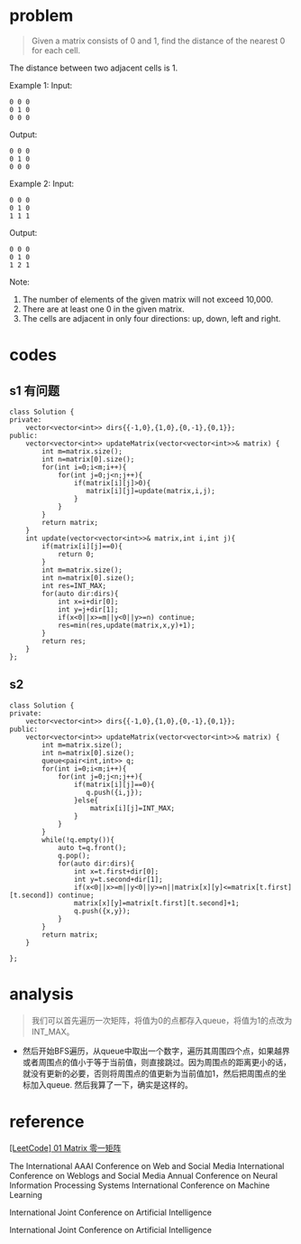 # problem
>Given a matrix consists of 0 and 1, find the distance of the nearest 0 for each cell.

The distance between two adjacent cells is 1.

Example 1:
Input:
```
0 0 0
0 1 0
0 0 0
```
Output:
```
0 0 0
0 1 0
0 0 0
```
Example 2:
Input:
```
0 0 0
0 1 0
1 1 1
```
Output:
```
0 0 0
0 1 0
1 2 1
```
Note:
1. The number of elements of the given matrix will not exceed 10,000.
2. There are at least one 0 in the given matrix.
3. The cells are adjacent in only four directions: up, down, left and right.

# codes
## s1 有问题
```
class Solution {
private:
    vector<vector<int>> dirs{{-1,0},{1,0},{0,-1},{0,1}};
public:
    vector<vector<int>> updateMatrix(vector<vector<int>>& matrix) {
        int m=matrix.size();
        int n=matrix[0].size();
        for(int i=0;i<m;i++){
            for(int j=0;j<n;j++){
                if(matrix[i][j]>0){
                   matrix[i][j]=update(matrix,i,j); 
                }
            }
        }
        return matrix;
    }
    int update(vector<vector<int>>& matrix,int i,int j){
        if(matrix[i][j]==0){
            return 0;
        }
        int m=matrix.size();
        int n=matrix[0].size();
        int res=INT_MAX;
        for(auto dir:dirs){
            int x=i+dir[0];
            int y=j+dir[1];
            if(x<0||x>=m||y<0||y>=n) continue;
            res=min(res,update(matrix,x,y)+1);
        }
        return res;
    }
};
```
## s2
```
class Solution {
private:
    vector<vector<int>> dirs{{-1,0},{1,0},{0,-1},{0,1}};
public:
    vector<vector<int>> updateMatrix(vector<vector<int>>& matrix) {
        int m=matrix.size();
        int n=matrix[0].size();
        queue<pair<int,int>> q;
        for(int i=0;i<m;i++){
            for(int j=0;j<n;j++){
                if(matrix[i][j]==0){
                   q.push({i,j});
                }else{
                    matrix[i][j]=INT_MAX;
                }
            }
        }
        while(!q.empty()){
            auto t=q.front();
            q.pop();
            for(auto dir:dirs){
                int x=t.first+dir[0];
                int y=t.second+dir[1];
                if(x<0||x>=m||y<0||y>=n||matrix[x][y]<=matrix[t.first][t.second]) continue;
                matrix[x][y]=matrix[t.first][t.second]+1;
                q.push({x,y});
            }
        }
        return matrix;
    }

};
```

# analysis
>我们可以首先遍历一次矩阵，将值为0的点都存入queue，将值为1的点改为INT_MAX。
- 然后开始BFS遍历，从queue中取出一个数字，遍历其周围四个点，如果越界或者周围点的值小于等于当前值，则直接跳过。因为周围点的距离更小的话，就没有更新的必要，否则将周围点的值更新为当前值加1，然后把周围点的坐标加入queue.
然后我算了一下，确实是这样的。

# reference
[[LeetCode] 01 Matrix 零一矩阵][1]

[1]: http://www.cnblogs.com/grandyang/p/6602288.html

The International AAAI Conference on Web and Social Media
International Conference on Weblogs and Social Media 
Annual Conference on Neural Information Processing Systems
International Conference on Machine Learning


International Joint Conference on Artificial Intelligence

International Joint Conference on
Artificial Intelligence